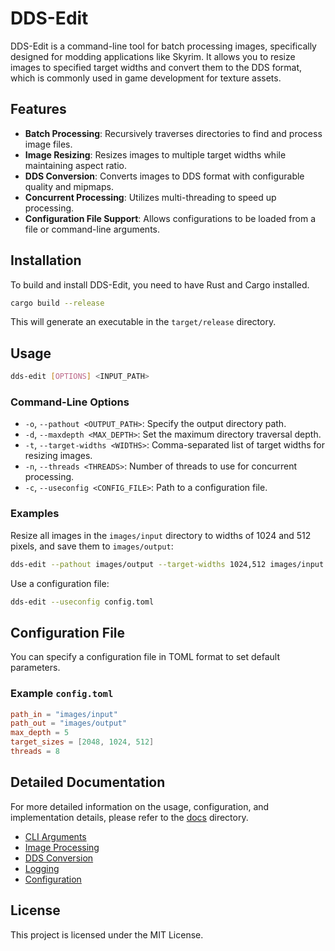 # DDS-Edit

DDS-Edit is a command-line tool for batch processing images, specifically designed for modding applications like Skyrim. It allows you to resize images to specified target widths and convert them to the DDS format, which is commonly used in game development for texture assets.

## Features

- **Batch Processing**: Recursively traverses directories to find and process image files.
- **Image Resizing**: Resizes images to multiple target widths while maintaining aspect ratio.
- **DDS Conversion**: Converts images to DDS format with configurable quality and mipmaps.
- **Concurrent Processing**: Utilizes multi-threading to speed up processing.
- **Configuration File Support**: Allows configurations to be loaded from a file or command-line arguments.

## Installation

To build and install DDS-Edit, you need to have Rust and Cargo installed.

```sh
cargo build --release
```

This will generate an executable in the `target/release` directory.

## Usage

```sh
dds-edit [OPTIONS] <INPUT_PATH>
```

### Command-Line Options

- `-o`, `--pathout <OUTPUT_PATH>`: Specify the output directory path.
- `-d`, `--maxdepth <MAX_DEPTH>`: Set the maximum directory traversal depth.
- `-t`, `--target-widths <WIDTHS>`: Comma-separated list of target widths for resizing images.
- `-n`, `--threads <THREADS>`: Number of threads to use for concurrent processing.
- `-c`, `--useconfig <CONFIG_FILE>`: Path to a configuration file.

### Examples

Resize all images in the `images/input` directory to widths of 1024 and 512 pixels, and save them to `images/output`:

```sh
dds-edit --pathout images/output --target-widths 1024,512 images/input
```

Use a configuration file:

```sh
dds-edit --useconfig config.toml
```

## Configuration File

You can specify a configuration file in TOML format to set default parameters.

### Example `config.toml`

```toml
path_in = "images/input"
path_out = "images/output"
max_depth = 5
target_sizes = [2048, 1024, 512]
threads = 8
```

## Detailed Documentation

For more detailed information on the usage, configuration, and implementation details, please refer to the [docs](docs) directory.

- [CLI Arguments](docs/cli_args.md)
- [Image Processing](docs/image_processing.md)
- [DDS Conversion](docs/dds_conversion.md)
- [Logging](docs/logging.md)
- [Configuration](docs/configuration.md)

## License

This project is licensed under the MIT License.

